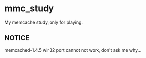 # mmc_study
My memcache study, only for playing.  

## NOTICE  
memcached-1.4.5 win32 port cannot not work, don't ask me why...  
